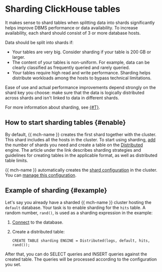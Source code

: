 # Sharding ClickHouse tables

It makes sense to shard tables when splitting data into shards significantly helps improve DBMS performance or data availability. To increase availability, each shard should consist of 3 or more database hosts.

Data should be split into shards if:

* Your tables are very big. Consider sharding if your table is 200 GB or larger.
* The content of your tables is non-uniform. For example, data can be clearly classified as frequently queried and rarely queried.
* Your tables require high read and write performance. Sharding helps distribute workloads among the hosts to bypass technical limitations.

Ease of use and actual performance improvements depend strongly on the shard key you choose: make sure that the data is logically distributed across shards and isn't linked to data in different shards.

For more information about sharding, see [{#T}](../concepts/sharding.md).

## How to start sharding tables {#enable}

By default, {{ mch-name }} creates the first shard together with the cluster. This shard includes all the hosts in the cluster. To start using sharding, [add](../operations/shards.md#add-shard) the number of shards you need and create a table on the [Distributed](https://clickhouse.yandex/docs/ru/operations/table_engines/distributed/) engine. The article under the link describes sharding strategies and guidelines for creating tables in the applicable format, as well as distributed table limits.

{{ mch-name }} automatically creates the [shard configuration](https://clickhouse.yandex/docs/ru/operations/table_engines/distributed/) in the cluster. You can [manage this configuration](../operations/shards.md#shard-update).

## Example of sharding {#example}

Let's say you already have a sharded {{ mch-name }} cluster hosting the `default` database. Your task is to enable sharding for the `hits` table. A random number, `rand()`, is used as a sharding expression in the example:

1. [Connect](../operations/connect.md) to the database.

1. Create a distributed table:

   ```
   CREATE TABLE sharding ENGINE = Distributed(logs, default, hits, rand());
   ```

After that, you can do SELECT queries and INSERT queries against the created table. The queries will be processed according to the configuration you set.

